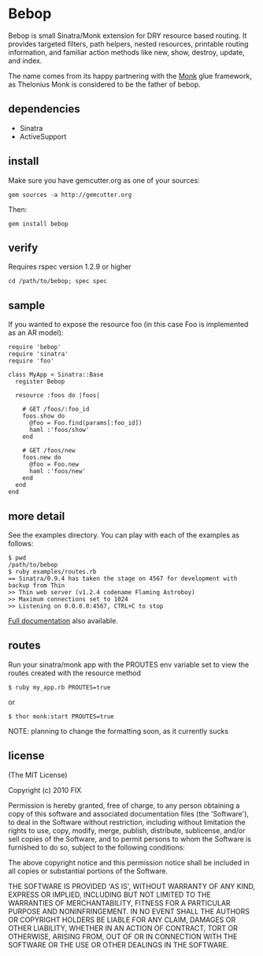 Bebop
=====

Bebop is small Sinatra/Monk extension for DRY resource based routing. It provides targeted filters, path helpers, nested resources, printable routing information, and familiar action methods like new, show, destroy, update, and index.

The name comes from its happy partnering with the [Monk](http://monkrb.com) glue framework, as Thelonius Monk is considered to be the father of bebop.


dependencies
------------

* Sinatra
* ActiveSupport

install
-------

Make sure you have gemcutter.org as one of your sources:

    gem sources -a http://gemcutter.org

Then:

	gem install bebop

verify
------

Requires rspec version 1.2.9 or higher

	cd /path/to/bebop; spec spec

sample
------

If you wanted to expose the resource foo (in this case Foo is implemented as an AR model):

	require 'bebop'
	require 'sinatra'
	require 'foo'

	class MyApp < Sinatra::Base
	  register Bebop

	  resource :foos do |foos|

	    # GET /foos/:foo_id
	    foos.show do
	      @foo = Foo.find(params[:foo_id])
	      haml :'foos/show'
	    end

	    # GET /foos/new
	    foos.new do
	      @foo = Foo.new
	      haml :'foos/new'
	    end
	  end
	end

more detail
-----------

See the examples directory. You can play with each of the examples as follows:

    $ pwd
	/path/to/bebop
	$ ruby examples/routes.rb
	== Sinatra/0.9.4 has taken the stage on 4567 for development with backup from Thin
	>> Thin web server (v1.2.4 codename Flaming Astroboy)
	>> Maximum connections set to 1024
	>> Listening on 0.0.0.0:4567, CTRL+C to stop

[Full documentation](http://johnbender.github.com/bebop/) also available.

routes
------

Run your sinatra/monk app with the PROUTES env variable set to view the routes created with the resource method

	$ ruby my_app.rb PROUTES=true

or

	$ thor monk:start PROUTES=true

NOTE: planning to change the formatting soon, as it currently sucks

license
-------

(The MIT License)

Copyright (c) 2010 FIX

Permission is hereby granted, free of charge, to any person obtaining
a copy of this software and associated documentation files (the
'Software'), to deal in the Software without restriction, including
without limitation the rights to use, copy, modify, merge, publish,
distribute, sublicense, and/or sell copies of the Software, and to
permit persons to whom the Software is furnished to do so, subject to
the following conditions:

The above copyright notice and this permission notice shall be
included in all copies or substantial portions of the Software.

THE SOFTWARE IS PROVIDED 'AS IS', WITHOUT WARRANTY OF ANY KIND,
EXPRESS OR IMPLIED, INCLUDING BUT NOT LIMITED TO THE WARRANTIES OF
MERCHANTABILITY, FITNESS FOR A PARTICULAR PURPOSE AND NONINFRINGEMENT.
IN NO EVENT SHALL THE AUTHORS OR COPYRIGHT HOLDERS BE LIABLE FOR ANY
CLAIM, DAMAGES OR OTHER LIABILITY, WHETHER IN AN ACTION OF CONTRACT,
TORT OR OTHERWISE, ARISING FROM, OUT OF OR IN CONNECTION WITH THE
SOFTWARE OR THE USE OR OTHER DEALINGS IN THE SOFTWARE.
